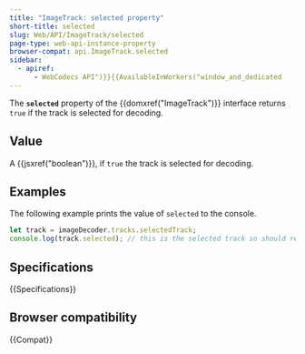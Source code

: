 ```yaml
---
title: "ImageTrack: selected property"
short-title: selected
slug: Web/API/ImageTrack/selected
page-type: web-api-instance-property
browser-compat: api.ImageTrack.selected
sidebar:
  - apiref:
      - WebCodecs API")}}{{AvailableInWorkers("window_and_dedicated
---
```


The **`selected`** property of the {{domxref("ImageTrack")}} interface returns `true` if the track is selected for decoding.

## Value

A {{jsxref("boolean")}}, if `true` the track is selected for decoding.

## Examples

The following example prints the value of `selected` to the console.

```js
let track = imageDecoder.tracks.selectedTrack;
console.log(track.selected); // this is the selected track so should return true.
```

## Specifications

{{Specifications}}

## Browser compatibility

{{Compat}}
